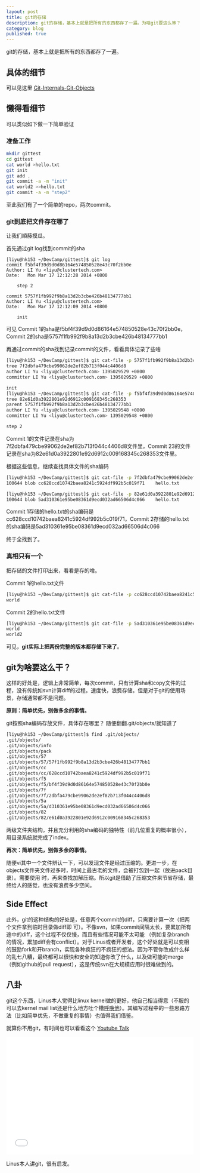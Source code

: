 ```yaml
---
layout: post
title: git的存储
description: git的存储，基本上就是把所有的东西都存了一遍。为啥git要这么笨？
category: blog
published: true
---
```


git的存储，基本上就是把所有的东西都存了一遍。

## 具体的细节

可以见这里 [Git-Internals-Git-Objects](http://git-scm.com/book/en/Git-Internals-Git-Objects)

## 懒得看细节

可以类似如下做一下简单验证

### 准备工作

```bash
mkdir gittest
cd gittest
cat world >hello.txt
git init
git add .
git commit -a -m "init"
cat world2 >>hello.txt
git commit -a -m "step2"
```

至此我们有了一个简单的repo，两次commit。

### git到底把文件存在哪了

让我们順藤摸瓜。

首先通过git log找到commit的sha

```
[liyu@hk153 ~/DevCamp/gittest]$ git log
commit f5bf4f39d9d0d86164e574850528e43c70f2bb0e
Author: LI Yu <liyu@clustertech.com>
Date:   Mon Mar 17 12:12:28 2014 +0800

    step 2

commit 5757f1fb992f9b8a13d2b3cbe426b48134777bb1
Author: LI Yu <liyu@clustertech.com>
Date:   Mon Mar 17 12:12:09 2014 +0800

    init
```

可见 Commit 1的sha是f5bf4f39d9d0d86164e574850528e43c70f2bb0e， Commit 2的sha是5757f1fb992f9b8a13d2b3cbe426b48134777bb1

再通过commit的sha找到记录commit的文件，看看具体记录了些啥

```bash
[liyu@hk153 ~/DevCamp/gittest]$ git cat-file -p 5757f1fb992f9b8a13d2b3cbe426b48134777bb1
tree 7f2dbfa479cbe99062de2ef82b713f044c4406d8
author LI Yu <liyu@clustertech.com> 1395029529 +0800
committer LI Yu <liyu@clustertech.com> 1395029529 +0800

init
[liyu@hk153 ~/DevCamp/gittest]$ git cat-file -p f5bf4f39d9d0d86164e574850528e43c70f2bb0e
tree 82e61d0a3922801e92d6912c009168345c268353
parent 5757f1fb992f9b8a13d2b3cbe426b48134777bb1
author LI Yu <liyu@clustertech.com> 1395029548 +0800
committer LI Yu <liyu@clustertech.com> 1395029548 +0800

step 2
```

Commit 1的文件记录在sha为7f2dbfa479cbe99062de2ef82b713f044c4406d8文件里，Commit 23的文件记录在sha为82e61d0a3922801e92d6912c009168345c268353文件里。

根据这些信息，继续查找具体文件的sha编码

```bash
[liyu@hk153 ~/DevCamp/gittest]$ git cat-file -p 7f2dbfa479cbe99062de2ef82b713f044c4406d8
100644 blob cc628ccd10742baea8241c5924df992b5c019f71    hello.txt

[liyu@hk153 ~/DevCamp/gittest]$ git cat-file -p 82e61d0a3922801e92d6912c009168345c268353
100644 blob 5ad310361e95be08361d9ecd032ad66506d4c066    hello.txt
```

Commit 1存储的hello.txt的sha编码是cc628ccd10742baea8241c5924df992b5c019f71，Commit 2存储的hello.txt的sha编码是5ad310361e95be08361d9ecd032ad66506d4c066

终于全找到了。

### 真相只有一个

把存储的文件打印出来，看看是存的啥。

Commit 1的hello.txt文件

```bash
[liyu@hk153 ~/DevCamp/gittest]$ git cat-file -p cc628ccd10742baea8241c5924df992b5c019f71
world
```

Commit 2的hello.txt文件

```bash
[liyu@hk153 ~/DevCamp/gittest]$ git cat-file -p 5ad310361e95be08361d9ecd032ad66506d4c066
world
world2
```

可见，**git实际上把两份完整的版本都存储下来了**。

## git为啥要这么干？

这样的好处是，逻辑上非常简单，每次commit，只有计算sha和copy文件的过程，没有传统如svn计算diff的过程。速度快，浪费存储。但是对于git的使用场景，存储通常都不是问题。

**原则：简单优先，别做多余的事情。**

git按照sha编码存放文件，具体存在哪里？ 随便翻翻.git/objects/就知道了

```bash
[liyu@hk153 ~/DevCamp/gittest]$ find .git/objects/
.git/objects/
.git/objects/info
.git/objects/pack
.git/objects/57
.git/objects/57/57f1fb992f9b8a13d2b3cbe426b48134777bb1
.git/objects/cc
.git/objects/cc/628ccd10742baea8241c5924df992b5c019f71
.git/objects/f5
.git/objects/f5/bf4f39d9d0d86164e574850528e43c70f2bb0e
.git/objects/7f
.git/objects/7f/2dbfa479cbe99062de2ef82b713f044c4406d8
.git/objects/5a
.git/objects/5a/d310361e95be08361d9ecd032ad66506d4c066
.git/objects/82
.git/objects/82/e61d0a3922801e92d6912c009168345c268353
```

两级文件夹结构，并且充分利用的sha编码的独特性（前几位重复的概率很小），用目录系统就完成了index。

**再次：简单优先，别做多余的事情。**

随便vi其中一个文件辨认一下，可以发现文件是经过压缩的。更进一步，在objects文件夹文件过多时，时间上最古老的文件，会被打包到一起（放进pack目录）。需要使用 时，再来查找加解压缩。所以git是借助了压缩文件来节省存储，最终给人的感觉，也没有浪费多少空间。

## Side Effect

此外，git的这种结构的好处是，任意两个commit的diff，只需要计算一次（把两个文件拿到临时目录做diff即 可）。不像svn，如果commit间隔太长，要累加所有途中的diff，这个过程不仅仅慢，而且有些情况可能不太可能 （例如复杂branch的情况，累加diff会有conflict）。对于Linus或者开发者，这个好处就是可以变相的鼓励fork和开branch，实现各种疯狂的不疯狂的想法。因为不管你改成什么样的乱七八糟，最终都可以很快和安全的知道你改了什么，以及做可能的merge（例如github的pull request），这是传统svn在大规模应用时很难做到的。

## 八卦

git这个东西，Linus本人觉得比linux kernel做的更好，他自己相当得意（不服的可以去kernel mail list还是什么地方吐个槽[呼唤他](http://thread.gmane.org/gmane.comp.version-control.git/57643/focus=57918)）。其编写过程中的一些思路方法（比如简单优先，不做重复的事情）也值得我们借鉴。

就算你不用git，有时间也可以看看这个 [Youtube Talk](https://www.youtube.com/watch?v=4XpnKHJAok8)

<iframe width="100%" height="315" src="//www.youtube.com/embed/4XpnKHJAok8" frameborder="0" allowfullscreen></iframe>

Linus本人讲git，很有启发。
